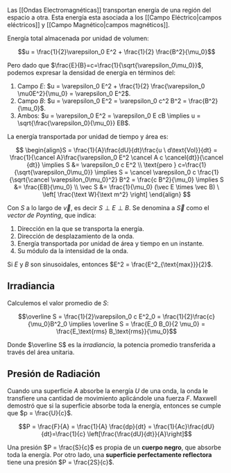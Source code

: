 Las [[Ondas Electromagnéticas]] transportan energía de una región del espacio a otra. Esta energía esta asociada a los [[Campo Eléctrico|campos eléctricos]] y [[Campo Magnético|campos magnéticos]].

Energía total almacenada por unidad de volumen:

$$u = \frac{1}{2}\varepsilon_0 E^2 + \frac{1}{2} \frac{B^2}{\mu_0}$$

Pero dado que $\frac{E}{B}=c=\frac{1}{\sqrt{\varepsilon_0\mu_0}}$, podemos expresar la densidad de energía en términos del:

1. Campo $E$: $u = \varepsilon_0 E^2 + \frac{1}{2} \frac{\varepsilon_0 \mu0E^2}{\mu_0} = \varepsilon_0 E^2$.
2. Campo $B$: $u = \varepsilon_0 E^2 = \varepsilon_0 c^2 B^2 = \frac{B^2}{\mu_0}$.
3. Ambos: $u = \varepsilon_0 E^2 = \varepsilon_0 E cB \implies u = \sqrt{\frac{\varepsilon_0}{\mu_0}} EB$.

La energía transportada por unidad de tiempo y área es:

$$
\begin{align}S = \frac{1}{A}\frac{dU}{dt}\frac{u \ d\text{Vol}}{dt} = \frac{1}{\cancel A}\frac{\varepsilon_0 E^2 \cancel A c \cancel{dt}}{\cancel {dt}} \implies S &= \varepsilon_0 c E^2 \\
\text{pero } c=\frac{1}{\sqrt{\varepsilon_0\mu_0}} \implies S = \cancel \varepsilon_0 c \frac{1}{\sqrt{\cancel \varepsilon_0\mu_0}^2} B^2 = \frac{c B^2}{\mu_0} \implies S &= \frac{EB}{\mu_0} \\
\vec S &= \frac{1}{\mu_0} (\vec E \times \vec B) \  \left[ \frac{\text W}{\text m^2} \right]
\end{align}
$$

Con $S$ a lo largo de $\vec v$, es decir $S \perp E \perp B$. Se denomina a $\vec S$ como el _vector de Poynting_, que indica:

1. Dirección en la que se transporta la energía.
2. Dirección de desplazamiento de la onda.
3. Energía transportada por unidad de área y tiempo en un instante.
4. Su módulo da la intensidad de la onda.

Si $E$ y $B$ son sinusoidales, entonces $E^2 = \frac{E^2_{\text{max}}}{2}$.

## Irradiancia

Calculemos el valor promedio de $S$:

$$\overline S = \frac{1}{2}\varepsilon_0 c E^2_0 = \frac{1}{2}\frac{c}{\mu_0}B^2_0 \implies \overline S = \frac{E_0 B_0}{2 \mu_0} = \frac{E_\text{rms} B_\text{rms}}{\mu_0}$$

Donde $\overline S$ es la _irradiancia_, la potencia promedio transferida a través del área unitaria.

## Presión de Radiación

Cuando una superficie $A$ absorbe la energía $U$ de una onda, la onda le transfiere una cantidad de movimiento aplicándole una fuerza $F$. Maxwell demostró que si la superficie absorbe toda la energía, entonces se cumple que $p = \frac{U}{c}$.

$$P = \frac{F}{A} = \frac{1}{A} \frac{dp}{dt} = \frac{1}{Ac}\frac{dU}{dt}=\frac{1}{c} \left[\frac{\frac{dU}{dt}}{A}\right]$$

Una presión $P = \frac{S}{c}$ es propia de un **cuerpo negro**, que absorbe toda la energía. Por otro lado, una **superficie perfectamente reflectora** tiene una presión $P = \frac{2S}{c}$.
